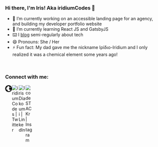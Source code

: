 ### Hi there, I'm Iris! Aka iridiumCodes 👋

- 🔭 I’m currently working on an accessible landing page for an agency, and building my developer portfolio website
- 🌱 I’m currently learning React JS and GatsbyJS
- ⌨️ I [blog](https://blog.iridium.codes/) semi-regularly about tech
- 😄 Pronouns: She / Her
- ⚡ Fun fact: My dad gave me the nickname Ιρίδιο-Iridium and I only realized it was a chemical element some years ago!

<br />

### Connect with me:

[<img align="left" alt="iridium.codes" width="22px" src="https://raw.githubusercontent.com/iconic/open-iconic/master/svg/globe.svg" />][website] [<img align="left" alt="iridiumCodes | Twitter" width="22px" src="https://cdn.jsdelivr.net/npm/simple-icons@v3/icons/twitter.svg" />][twitter] [<img align="left" alt="Iris Diakoumi | LinkedIn" width="22px" src="https://cdn.jsdelivr.net/npm/simple-icons@v3/icons/linkedin.svg" />][linkedin] [<img align="left" alt="codeSTACKr | Instagram" width="22px" src="https://cdn.jsdelivr.net/npm/simple-icons@v3/icons/instagram.svg" />][instagram]

[website]: https://iridium.codes
[twitter]: https://twitter.com/iridiumCodes
[instagram]: https://instagram.com/iridiumCodes
[linkedin]: https://www.linkedin.com/in/irisdiakoumi/
